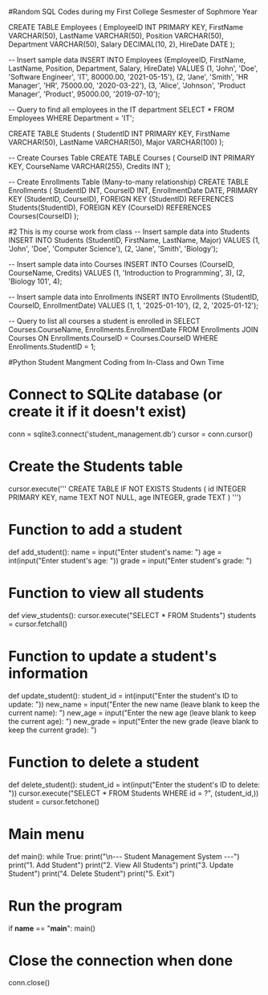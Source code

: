 #Random SQL Codes during my First College Sesmester of Sophmore Year 

CREATE TABLE Employees (
    EmployeeID INT PRIMARY KEY,
    FirstName VARCHAR(50),
    LastName VARCHAR(50),
    Position VARCHAR(50),
    Department VARCHAR(50),
    Salary DECIMAL(10, 2),
    HireDate DATE
);

-- Insert sample data
INSERT INTO Employees (EmployeeID, FirstName, LastName, Position, Department, Salary, HireDate)
VALUES
(1, 'John', 'Doe', 'Software Engineer', 'IT', 80000.00, '2021-05-15'),
(2, 'Jane', 'Smith', 'HR Manager', 'HR', 75000.00, '2020-03-22'),
(3, 'Alice', 'Johnson', 'Product Manager', 'Product', 95000.00, '2019-07-10');

-- Query to find all employees in the IT department
SELECT * FROM Employees WHERE Department = 'IT';

CREATE TABLE Students (
    StudentID INT PRIMARY KEY,
    FirstName VARCHAR(50),
    LastName VARCHAR(50),
    Major VARCHAR(100)
);

-- Create Courses Table
CREATE TABLE Courses (
    CourseID INT PRIMARY KEY,
    CourseName VARCHAR(255),
    Credits INT
);

-- Create Enrollments Table (Many-to-many relationship)
CREATE TABLE Enrollments (
    StudentID INT,
    CourseID INT,
    EnrollmentDate DATE,
    PRIMARY KEY (StudentID, CourseID),
    FOREIGN KEY (StudentID) REFERENCES Students(StudentID),
    FOREIGN KEY (CourseID) REFERENCES Courses(CourseID)
);

#2 This is my course work from class 
-- Insert sample data into Students
INSERT INTO Students (StudentID, FirstName, LastName, Major)
VALUES
(1, 'John', 'Doe', 'Computer Science'),
(2, 'Jane', 'Smith', 'Biology');

-- Insert sample data into Courses
INSERT INTO Courses (CourseID, CourseName, Credits)
VALUES
(1, 'Introduction to Programming', 3),
(2, 'Biology 101', 4);

-- Insert sample data into Enrollments
INSERT INTO Enrollments (StudentID, CourseID, EnrollmentDate)
VALUES
(1, 1, '2025-01-10'),
(2, 2, '2025-01-12');

-- Query to list all courses a student is enrolled in
SELECT Courses.CourseName, Enrollments.EnrollmentDate
FROM Enrollments
JOIN Courses ON Enrollments.CourseID = Courses.CourseID
WHERE Enrollments.StudentID = 1;



#Python Student Mangment Coding from In-Class and Own Time


# Connect to SQLite database (or create it if it doesn't exist)
conn = sqlite3.connect('student_management.db')
cursor = conn.cursor()

# Create the Students table
cursor.execute('''
    CREATE TABLE IF NOT EXISTS Students (
        id INTEGER PRIMARY KEY,
        name TEXT NOT NULL,
        age INTEGER,
        grade TEXT
    )
''')

# Function to add a student
def add_student():
    name = input("Enter student's name: ")
    age = int(input("Enter student's age: "))
    grade = input("Enter student's grade: ")
    

# Function to view all students
def view_students():
    cursor.execute("SELECT * FROM Students")
    students = cursor.fetchall()
    

# Function to update a student's information
def update_student():
    student_id = int(input("Enter the student's ID to update: "))
    new_name = input("Enter the new name (leave blank to keep the current name): ")
    new_age = input("Enter the new age (leave blank to keep the current age): ")
    new_grade = input("Enter the new grade (leave blank to keep the current grade): ")



# Function to delete a student
def delete_student():
    student_id = int(input("Enter the student's ID to delete: "))
    cursor.execute("SELECT * FROM Students WHERE id = ?", (student_id,))
    student = cursor.fetchone()



# Main menu
def main():
    while True:
        print("\n--- Student Management System ---")
        print("1. Add Student")
        print("2. View All Students")
        print("3. Update Student")
        print("4. Delete Student")
        print("5. Exit")
        
        
# Run the program
if __name__ == "__main__":
    main()

# Close the connection when done
conn.close()
